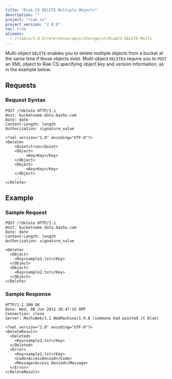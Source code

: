 ```yaml
---
title: "Riak CS DELETE Multiple Objects"
description: ""
project: "riak_cs"
project_version: "2.0.0"
toc: true
aliases:
  - /riakcs/2.0.0/references/apis/storage/s3/RiakCS-DELETE-Multi
---
```


Multi-object `DELETE` enables you to delete multiple objects from a
bucket at the same time if those objects exist. Multi-object `DELETE`s
require you to `POST` an XML object to Riak CS specifying object key
and version information, as in the example below.

## Requests

### Request Syntax

```
POST /?delete HTTP/1.1
Host: bucketname.data.basho.com
Date: date
Content-Length: length
Authorization: signature_value

<?xml version="1.0" encoding="UTF-8"?>
<Delete>
    <Quiet>true</Quiet>
    <Object>
         <Key>Key</Key>
    </Object>
    <Object>
         <Key>Key</Key>
    </Object>
    ...
</Delete>
```

## Example

### Sample Request

```
POST /?delete HTTP/1.1
Host: bucketname.data.basho.com
Date: date
Content-Length: length
Authorization: signature_value

<Delete>
  <Object>
    <Key>sample1.txt</Key>
  </Object>
  <Object>
    <Key>sample2.txt</Key>
  </Object>
</Delete>
```

### Sample Response

```
HTTP/1.1 200 OK
Date: Wed, 06 Jun 2012 20:47:15 GMT
Connection: close
Server: MochiWeb/1.1 WebMachine/1.9.0 (someone had painted it blue)

<?xml version="1.0" encoding="UTF-8"?>
<DeleteResult>
  <Deleted>
    <Key>sample1.txt</Key>
  </Deleted>
  <Error>
    <Key>sample2.txt</Key>
    <Code>AccessDenied</Code>
    <Message>Access Denied</Message>
  </Error>
</DeleteResult>
```

